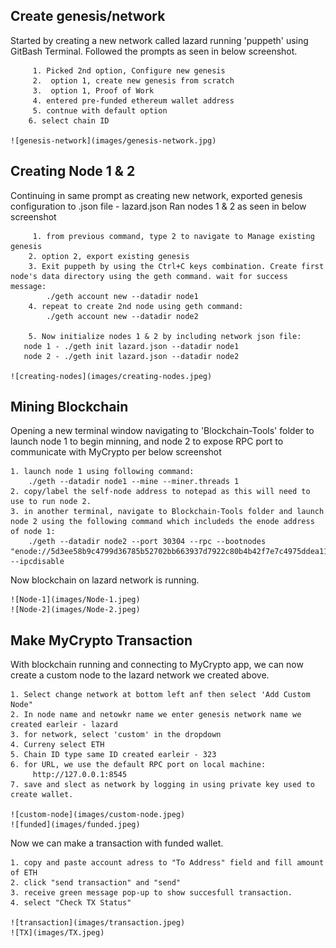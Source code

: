 
## Create genesis/network ##
Started by creating a new network called lazard running 'puppeth' using GitBash Terminal. 
Followed the prompts as seen in below screenshot. 

         1. Picked 2nd option, Configure new genesis
         2.  option 1, create new genesis from scratch
         3.  option 1, Proof of Work
         4. entered pre-funded ethereum wallet address
         5. contnue with default option
        6. select chain ID

    ![genesis-network](images/genesis-network.jpg)


## Creating Node 1 & 2 ##
Continuing in same prompt as creating new network, exported genesis configuration to .json file -  lazard.json
Ran nodes 1 & 2 as seen in below screenshot

         1. from previous command, type 2 to navigate to Manage existing genesis
        2. option 2, export existing genesis
        3. Exit puppeth by using the Ctrl+C keys combination. Create first node's data directory using the geth command. wait for success message:
            ./geth account new --datadir node1
        4. repeat to create 2nd node using geth command: 
            ./geth account new --datadir node2

        5. Now initialize nodes 1 & 2 by including network json file:
       node 1 - ./geth init lazard.json --datadir node1
       node 2 - ./geth init lazard.json --datadir node2

    ![creating-nodes](images/creating-nodes.jpeg)

## Mining Blockchain ##
Opening a new terminal window navigating to 'Blockchain-Tools' folder to launch node 1 to begin minning, and node 2 to expose RPC port to communicate with MyCrypto per below screenshot

    1. launch node 1 using following command:
        ./geth --datadir node1 --mine --miner.threads 1
    2. copy/label the self-node address to notepad as this will need to use to run node 2.
    3. in another terminal, navigate to Blockchain-Tools folder and launch node 2 using the following command which includeds the enode address of node 1:
        ./geth --datadir node2 --port 30304 --rpc --bootnodes "enode://5d3ee58b9c4799d36785b52702bb663937d7922c80b4b42f7e7c4975ddea1184c402c8376cc128ddcb941b6d86669979e2c28bf5955da20b1754bb9423188e7c@127.0.0.1:30303" --ipcdisable
Now blockchain on lazard network is running.

    ![Node-1](images/Node-1.jpeg)
    ![Node-2](images/Node-2.jpeg)
    


## Make MyCrypto Transaction ##
With blockchain running and connecting to MyCrypto app, we can now create a custom node to the lazard network we created above.

    1. Select change network at bottom left anf then select 'Add Custom Node"
    2. In node name and netowkr name we enter genesis network name we created earleir - lazard
    3. for network, select 'custom' in the dropdown
    4. Curreny select ETH
    5. Chain ID type same ID created earleir - 323 
    6. for URL, we use the default RPC port on local machine:
         http://127.0.0.1:8545
    7. save and slect as network by logging in using private key used to create wallet.

    ![custom-node](images/custom-node.jpeg)
    ![funded](images/funded.jpeg)



Now we can make a transaction with funded wallet.

    1. copy and paste account adress to "To Address" field and fill amount of ETH
    2. click "send transaction" and "send"
    3. receive green message pop-up to show succesfull transaction.
    4. select "Check TX Status"

    ![transaction](images/transaction.jpeg)
    ![TX](images/TX.jpeg)

    
    
